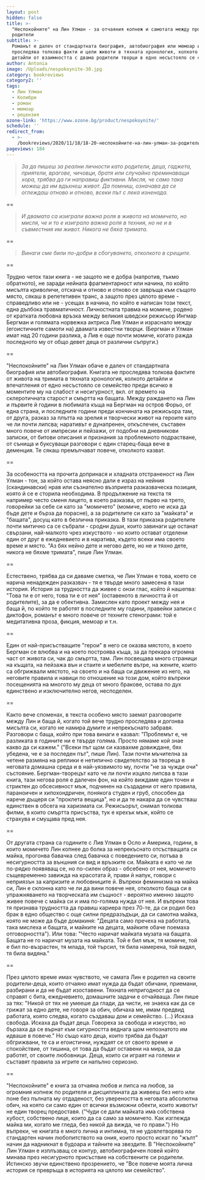 ```yaml
---
layout: post
hidden: false
title: >-
  "Неспокойните" на Лин Улман - за отчаяния копнеж и самотата между прочути
  родители
subtitle: >-
  Романът е далеч от стандартната биография, автобиография или мемоар и не
  проследява толкова факти и цели животи в тяхната хронология, колкото дребните
  детайли от взаимността с двама родители творци в едно несъстояло се семейство
author: Antonia
image: /Uploads/nespokoynite-30.jpg
category: bookreviews
category2: ''
tags:
  - Лин Улман
  - Колибри
  - роман
  - мемоар
  - рецензия
ozone-link: 'https://www.ozone.bg/product/nespokoynite/'
schedule: ''
redirect_from:
  - >-
    /bookreviews/2020/11/18/18-20-неспокойните-на-лин-улман-за-родителите-деца-и-децата-които-нямат-търпение-да-пораснат
pageviews: 184
---
```

> *За да пишеш за реални личности като родители, деца, гаджета, приятели, врагове, чичовци, братя или
> случайно преминаващи хора, трябва да ги направиш фиктивни. Мисля, че само така можеш да им вдъхнеш живот. Да помниш, означава да се оглеждаш отново и отново, всеки път с лека изненада.*

\==

> *И двамата са изиграли важна роля в живота на момичето, но мисля, че и то е изиграло важна роля в техния, но не и в съвместния им живот. Никога не бяха тримата.*

\==

> *Винаги сме били по-добри в сбогуването, отколкото в срещите.*

\==

Трудно четох тази книга - не защото не е добра (напротив, тъкмо обратното), не заради нейната фрагментарност или начина, по който мисълта криволичи, отскача и отново и отново се завръща към същото място, сякаш в репететивен транс, а защото през цялото време - справедливо или не - усещах в начина, по който е написан този текст, една дълбока травматичност. Личностната травма на момиче, родено от кратката любовна връзка между великия шведски режисьор Ингмар Бергман и голямата норвежка актриса Лив Улман и израснало между (егоистичните самоти на) двамата известни творци. (Бергман и Улман имат над 20 години разлика, а Лив е още почти момиче, когато ражда последното му от общо девет деца от различни съпруги.)

\==

"Неспокойните" на Лин Улман обаче е далеч от стандартната биография или автобиография. Книгата не проследява толкова фактите от живота на тримата в тяхната хронология, колкото детайли и впечатления от едно несъстояло се семейство преди всичко в моментите му на слабост и несигурност, вкл. от времето на склеротичната старост и смъртта на бащата. Между раждането на Лин и първите й години в любимата къща на Бергман на остров Форьо, от една страна, и последните години преди кончината на режисьора там, от друга, разказ за плътта на зрелия и творчески живот на героите като че ли почти липсва; наративът е дунапренен, откъслечен, съставен много повече от импресии и пейзажи, от подобни на дневникови записки, от битови описания и признания за проблемното подрастване, от сънища и буксуващи разговори с един старец-баща вече в деменция. Те сякаш премълчават повече, отколкото казват. 

\==

За особеността на прочита допринася и хладната отстраненост на Лин Улман - тон, за който остава неясно дали е израз на нейния (скандинавски) нрав или съзнателно възприета разказваческа позиция, която й се е сторила необходима. В продължение на текста тя например често сменя лицето, в което разказва, от първо на трето, говорейки за себе си като за "момичето" (момиче, което не иска да бъде дете и бърза да порасне), а за родителите си като за "майката" и "бащата", досущ като в безлична приказка. В тази приказка родителите почти митично са се събрали - сродни души, които завинаги ще останат свързани, най-малкото чрез изкуството - но които остават отделени един от друг в ежедневието и в наратива, където всеки има своето време и място. "Аз бях нейно дете и негово дете, но не и тяхно дете, никога не бяхме тримата", пише Лин Улман.

\==

Естествено, трябва да си даваме сметка, че Лин Улман е това, което се нарича ненадежден разказвач - тя е твърде много замесена в тази история. История за трудността да живее с онзи глас, който й нашепва: "Това ти е от него, това ти е от нея" (оставеното в личността й от родителите), за да е обективна. Замислен като проект между нея и баща й, по който те работят в последните му години, правейки записи с диктофон, романът е много повече от техните стенограми: той е медитативна проза, фикция, мемоар и т.н.

\==

Един от най-присъстващите "герои" в него се оказва мястото, в което Бергман се влюбва и на което построява къща, за да прекара огромна част от живота си, чак до смъртта, там. Лин посвещава много страници на къщата, на пейзажа вън и стаите и мебелите вътре, на жените, които са обгрижвали мястото, на своето и на баща си движение из него, на неговите правила и навици по отношение на този дом, който въпреки посещенията на многото му деца от много бракове, остава по дух единствено и изключително негов, несподелен. 

\==

Както вече споменах, в текста особено място заемат разговорите между Лин и баща й, когато той вече трудно проследява и догонва мисълта си, когато не намира думите и непрекъснато забравя. Разговори с баща, който при това винаги е казвал: "Проблемът е, че разликата в годините ни е твърде голяма. Просто нямаме кой знае какво да си кажем." ("Всеки път щом си казвахме довиждане, бях убедена, че е за последен път", пише Лин). Тази почти мъчителна за четене размяна на реплики е нетипично свидетелство за твореца в неговата домашна среда и в най-уязвимото му, почти "не за чужди очи" състояние. Бергман-творецът като че ли почти изцяло липсва в тази книга, тази негова роля е далечен фон, на който виждаме един точен и стриктен до обсесивност мъж, подчинен на създадени от него правила, параноичен и хипохондричен, понякога студен и груб, способен да нарече дъщеря си "проклета вещица", но и да те накара да се чувстваш единствен в обсега на харизмата си. Режисьорът, снимал толкова филми, в които смъртта присъства, тук е крехък мъж, който се страхува и смущава пред нея.

\==

От другата страна са годините с Лив Улман в Осло и Америка, години, в които момичето Лин копнее до болка за непрекъснато отсъстващата си майка, прогонва бавачка след бавачка с поведението си, потъва в несигурността за външния си вид и връзките си. Майката е като че ли по-рядко появяващ се, но по-силен образ - обсебено от нея, момичето същевременно завижда на красотата й, прави й напук, говори с неприязън за капризите и любовниците й. Въпреки феминизма на майка си, Лин е склонна като че ли да вини повече нея, отколкото баща си в упражняването на творческата им същност - вероятно именно защото живее повече с майка си и има по-голяма нужда от нея. И въпреки това тя признава трудността да правиш кариера през 70-те, да си родил без брак в едно общество с още силни предразъдъци, да си самотна майка, която не може да бъде домакиня: "Децата само пречеха на работата, така мислеха и бащата, и майките на децата, майките обаче поемаха отговорността"). Или това: "Често наричат майката музата на бащата. Бащата не го наричат музата на майката. Той е бил мъж, тя момиче, той е бил по-възрастен, тя млада, той търсил, тя била намерена, той видял, тя била видяна." 

\==

През цялото време имах чувството, че самата Лин е родител на своите родители-деца, които отчаяно имат нужда да бъдат обичани, приемани, разбирани и да не бъдат изоставени. Тяхната непригодност да се справят с бита, ежедневието, домашните задачи е отчайваща. Лин пише за тях: "Никой от тях не умееше да глади, да чисти, не знаеха как да се грижат за едно дете, не говоря за обич, обичаха ме, имам предвид работата, която следва, когато създаваш дом и семейство. (...) Искаха свобода. Искаха да бъдат деца. Говореха за свобода и изкуство, но бързаха да се върнат към сигурността веднага щом непознатото им идваше в повече." Но също като деца, които трябва да бъдат обгрижвани, те са и егоистични, нуждаят се от своето време и спокойствие, от тишина, от това да бъдат оставени на мира, за да работят, от своите любовници. Деца, които си играят на големи и съставят правила за игрите си напълно сериозно. 

\==

"Неспокойните" е книга за отчаяна любов и липса на любов, за огромния копнеж по родителя и дисциплината да живееш без него или поне без пълната му отдаденост, без увереността в неговата абсолютна обич, на която си само един от всички възможни обекти, които животът не един творец предоставя. ("Чуди се дали майката има собствена хубост, собствено лице, които да са само за момичето. Как изглежда майка ми, когато ме гледа, без никой да вижда, че го прави.") Но въпреки, че книгата е много лична и интимна, тя не удовлетворява по стандартен начин любопитството на ония, които просто искат по "жълт" начин да надникнат в будоара и тайните на звездите.  В "Неспокойните" Лин Улман е изплъзващ се контур, автобиографичен повей който минава през несигурното присъствие на собствените си родители. Истинско звучи единствено прозрението, че "Все повече моята лична история се превръща в историята на цялото ми семейство".